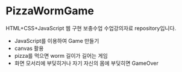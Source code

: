 # PizzaWormGame
HTML+CSS+JavaScript 웹 구현 보충수업 수업강의자료 repository입니다.
- JavaScript를 이용하여 Game 만들기
- canvas 활용
- pizza를 먹으면 worm 길이가 길어는 게임
- 화면 모서리에 부딪히거나 자기 자신의 몸에 부딪히면 GameOver
